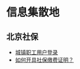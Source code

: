 # 信息集散地

## 北京社保

* [城镇职工用户登录](http://www.bjrbj.gov.cn/csibiz/indinfo/login.jsp)
* [如何开具社保缴费证明？](./cards/social-insurance/how-to-apply-payment-certificate.md)